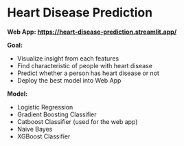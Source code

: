 # Heart Disease Prediction
**Web App: https://heart-disease-prediction.streamlit.app/**

**Goal:** 
- Visualize insight from each features
- Find characteristic of people with heart disease
- Predict whether a person has heart disease or not
- Deploy the best model into Web App

**Model:**
- Logistic Regression
- Gradient Boosting Classifier
- Catboost Classifier (used for the web app)
- Naive Bayes
- XGBoost Classifier

